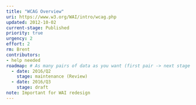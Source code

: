 ```yaml
---
title: "WCAG Overview"
uri: https://www.w3.org/WAI/intro/wcag.php
updated: 2012-10-02
current-stage: Published
priority: true
urgency: 2
effort: 2
rm: Brent
contributors:
- help needed
roadmap: # As many pairs of data as you want (first pair -> next stage in the tool)
  - date: 2016/Q2
    stage: maintenance (Review)
  - date: 2016/Q3
    stage: draft
note: Important for WAI redesign
---
```

